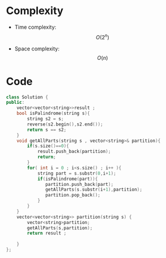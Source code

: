 # Complexity
- Time complexity: $$O(2^n)$$ 
<!-- Add your time complexity here, e.g. $$O(n)$$ -->

- Space complexity:$$O(n)$$ 
<!-- Add your space complexity here, e.g. $$O(n)$$ -->

# Code
```cpp []
class Solution {
public:
    vector<vector<string>>result ;
    bool isPalindrome(string s){
        string s2 = s;
        reverse(s2.begin(),s2.end());
        return s == s2;
    }
    void getAllParts(string s , vector<string>& partition){
        if(s.size()==0){
            result.push_back(partition);
            return;
        }
        for( int i = 0 ; i<s.size() ; i++ ){
            string part = s.substr(0,i+1);
            if(isPalindrome(part)){
               partition.push_back(part);
               getAllParts(s.substr(i+1),partition);
               partition.pop_back();
            }
        }
    }
    vector<vector<string>> partition(string s) {
        vector<string>partition;
        getAllParts(s,partition);
        return result ;
        
    }
};
```